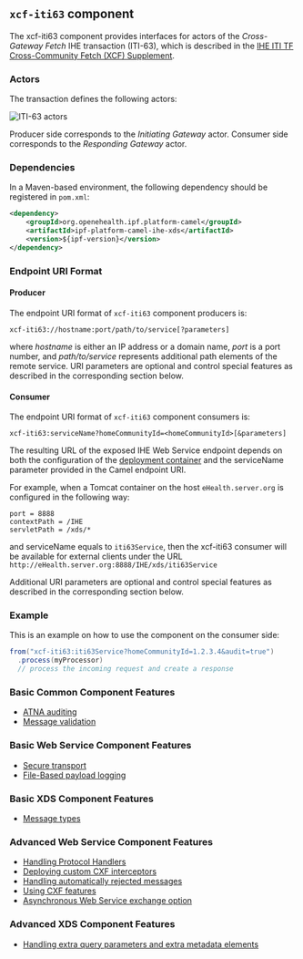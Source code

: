 
## `xcf-iti63` component

The xcf-iti63 component provides interfaces for actors of the *Cross-Gateway Fetch* IHE transaction (ITI-63),
which is described in the [IHE ITI TF Cross-Community Fetch (XCF) Supplement](http://ihe.net/uploadedFiles/Documents/ITI/IHE_ITI_Suppl_XCF.pdf).

### Actors

The transaction defines the following actors:

![ITI-63 actors](images/iti63.png)

Producer side corresponds to the *Initiating Gateway* actor.
Consumer side corresponds to the *Responding Gateway* actor.

### Dependencies

In a Maven-based environment, the following dependency should be registered in `pom.xml`:

```xml
<dependency>
    <groupId>org.openehealth.ipf.platform-camel</groupId>
    <artifactId>ipf-platform-camel-ihe-xds</artifactId>
    <version>${ipf-version}</version>
</dependency>
```

### Endpoint URI Format

#### Producer

The endpoint URI format of `xcf-iti63` component producers is:

```
xcf-iti63://hostname:port/path/to/service[?parameters]
```

where *hostname* is either an IP address or a domain name, *port* is a port number, and *path/to/service*
represents additional path elements of the remote service.
URI parameters are optional and control special features as described in the corresponding section below.

#### Consumer

The endpoint URI format of `xcf-iti63` component consumers is:

```
xcf-iti63:serviceName?homeCommunityId=<homeCommunityId>[&parameters]
```

The resulting URL of the exposed IHE Web Service endpoint depends on both the configuration of the [deployment container]
and the serviceName parameter provided in the Camel endpoint URI.

For example, when a Tomcat container on the host `eHealth.server.org` is configured in the following way:

```
port = 8888
contextPath = /IHE
servletPath = /xds/*
```

and serviceName equals to `iti63Service`, then the xcf-iti63 consumer will be available for external clients under the URL
`http://eHealth.server.org:8888/IHE/xds/iti63Service`

Additional URI parameters are optional and control special features as described in the corresponding section below.


### Example

This is an example on how to use the component on the consumer side:

```java
from("xcf-iti63:iti63Service?homeCommunityId=1.2.3.4&audit=true")
  .process(myProcessor)
  // process the incoming request and create a response
```


### Basic Common Component Features

* [ATNA auditing]
* [Message validation]

### Basic Web Service Component Features

* [Secure transport]
* [File-Based payload logging]

### Basic XDS Component Features

* [Message types]

### Advanced Web Service Component Features

* [Handling Protocol Handlers]
* [Deploying custom CXF interceptors]
* [Handling automatically rejected messages]
* [Using CXF features]
* [Asynchronous Web Service exchange option]

### Advanced XDS Component Features

* [Handling extra query parameters and extra metadata elements]


[ATNA auditing]: ../atna.html
[Message validation]: ../messageValidation.html

[deployment container]: ../ws/deployment.html
[Secure Transport]: ../ws/secureTransport.html
[File-Based payload logging]: ../ws/payloadLogging.html

[Message types]: messageTypes.html
[Handling extra query parameters and extra metadata elements]: handlingExtra.html

[Handling Protocol Handlers]: ../ws/protocolHeaders.html
[Deploying custom CXF interceptors]: ../ws/customInterceptors.html
[Handling automatically rejected messages]: ../handlingRejected.html
[Using CXF features]: ../ws/cxfFeatures.html
[Asynchronous Web Service exchange option]: ../ws/async.md




